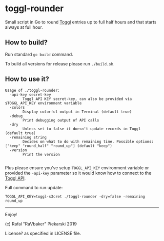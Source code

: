 # toggl-rounder
Small script in Go to round [Toggl](https://www.toggl.com/app/timer) entries up to full half hours and that starts always at full hour.

## How to build?

Run standard `go build` command.

To build all versions for release please run `./build.sh`.

## How to use it?

```
Usage of ./toggl-rounder:
  -api-key secret-key
    	Toggl API KEY secret-key, can also be provided via $TOGGL_API_KEY environment variable
  -colors
    	Display colorful output in Terminal (default true)
  -debug
    	Print debugging output of API calls
  -dry
    	Unless set to false it doesn't update records in Toggl (default true)
  -remaining string
    	Decides on what to do with remaining time. Possible options: ["keep" "round_half" "round_up"] (default "keep")
  -version
    	Print the version
    	
```

Plus please ensure you've setup `TOGGL_API_KEY` environment variable or provided the `-api-key` parameter so it would know how to connect to the [Toggl API](https://github.com/toggl/toggl_api_docs).

Full command to run update:

```TOGGL_API_KEY=toggl-s3cret ./toggl-rounder -dry=false -remaining round_up```

--- 
Enjoy!

(c) Rafal "RaVbaker" Piekarski 2019

License? as specified in LICENSE file.
